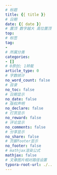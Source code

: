 ```yaml
---
# 标题
title: {{ title }}
# 日期
date: {{ date }}
# 置顶 数字越大 高位置顶
top: 
# 标签
tag:
- 
# 所属分类
categories:
- []
# 0原创; 1转载
article_type: 0
# 字数统计
no_word_count: false
# 目录
no_toc: false
# 日期显示
no_date: false
# 版权声明
no_declare: false
# 打赏显示
no_reward: false
# 评论显示
no_comments: false
# 分享显示
no_share: false
# 页脚footer显示
no_footer: false
# mathjax渲染公式
mathjax: false
# 文章图片相对路径设置
typora-root-url: ./..
---
```




<!--more-->